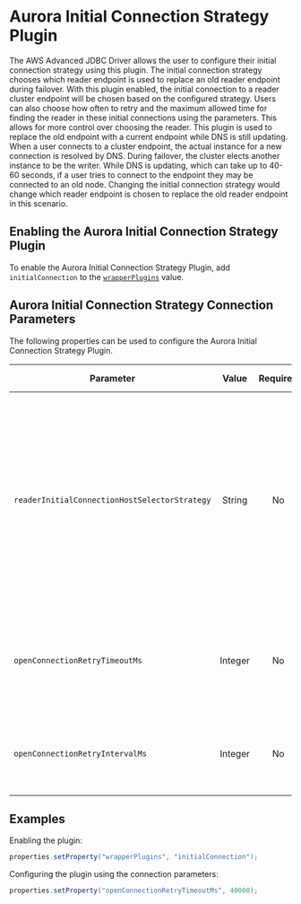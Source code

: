 # Aurora Initial Connection Strategy Plugin
The AWS Advanced JDBC Driver allows the user to configure their initial connection strategy using this plugin. The initial connection strategy chooses which reader endpoint is used to replace an old reader endpoint during failover. With this plugin enabled, the initial connection to a reader cluster endpoint will be chosen based on the configured strategy. Users can also choose how often to retry and the maximum allowed time for finding the reader in these initial connections using the parameters. This allows for more control over choosing the reader. This plugin is used to replace the old endpoint with a current endpoint while DNS is still updating. When a user connects to a cluster endpoint, the actual instance for a new connection is resolved by DNS. During failover, the cluster elects another instance to be the writer. While DNS is updating, which can take up to 40-60 seconds, if a user tries to connect to the endpoint they may be connected to an old node. Changing the initial connection strategy would change which reader endpoint is chosen to replace the old reader endpoint in this scenario.
## Enabling the Aurora Initial Connection Strategy Plugin

To enable the Aurora Initial Connection Strategy Plugin, add `initialConnection` to the [`wrapperPlugins`](../UsingTheJdbcDriver.md#connection-plugin-manager-parameters) value.

## Aurora Initial Connection Strategy Connection Parameters

The following properties can be used to configure the Aurora Initial Connection Strategy Plugin.

| Parameter                                     |  Value  | Required | Description                                                                                                                                                                                                              | Example            | Default Value |
|-----------------------------------------------|:-------:|:--------:|--------------------------------------------------------------------------------------------------------------------------------------------------------------------------------------------------------------------------|--------------------|---------------|
| `readerInitialConnectionHostSelectorStrategy` | String  |    No    | The strategy that will be used to select a new reader host when opening a new connection. <br><br> For more information on the available reader selection strategies, see this [table](../ReaderSelectionStrategies.md). | `leastConnections` | `random`      |
| `openConnectionRetryTimeoutMs`                | Integer |    No    | The maximum allowed time for retries when opening a connection in milliseconds.                                                                                                                                          | `40000`            | `30000`       |
| `openConnectionRetryIntervalMs`               | Integer |    No    | The time between retries when opening a connection in milliseconds.                                                                                                                                                      | `2000`             | `1000`        |

## Examples

Enabling the plugin:

```java
properties.setProperty("wrapperPlugins", "initialConnection");
```
Configuring the plugin using the connection parameters:

```java
properties.setProperty("openConnectionRetryTimeoutMs", 40000);
```
